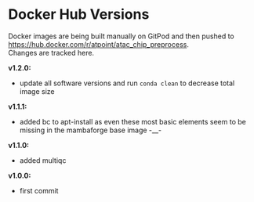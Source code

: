 # Docker Hub Versions

Docker images are being built manually on GitPod and then pushed to https://hub.docker.com/r/atpoint/atac_chip_preprocess.  
Changes are tracked here.  

**v1.2.0:**
- update all software versions and run `conda clean` to decrease total image size 

**v1.1.1:**  
- added bc to apt-install as even these most basic elements seem to be missing in the mambaforge base image -__-  

**v1.1.0:**  
- added multiqc

**v1.0.0:**  
- first commit
